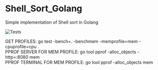 # Shell_Sort_Golang
Simple implementation of Shell sort in Golang

![Tests](https://github.com/OlegElizarov/Shell_Sort_Golang/workflows/Tests/badge.svg)

GET PROFILES: go test -bench=. -benchmem  -memprofile=mem -cpuprofile=cpu . <br>
PPROF SERVER FOR MEM PROFILE: go tool pprof -alloc_objects -http=:8080 mem <br>
PPROF TERMINAL FOR MEM PROFILE: go tool pprof -alloc_objects mem <br>